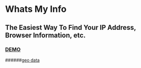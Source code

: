 # Whats My Info

## The Easiest Way To Find Your IP Address, Browser Information, etc.

### [DEMO](https://whatsmyinfo.com/])

######[geo data](https://ipgeolocation.io/])